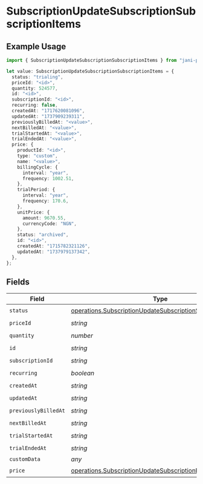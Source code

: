 # SubscriptionUpdateSubscriptionSubscriptionItems

## Example Usage

```typescript
import { SubscriptionUpdateSubscriptionSubscriptionItems } from "jani-payments/models/operations";

let value: SubscriptionUpdateSubscriptionSubscriptionItems = {
  status: "trialing",
  priceId: "<id>",
  quantity: 524577,
  id: "<id>",
  subscriptionId: "<id>",
  recurring: false,
  createdAt: "1717620081096",
  updatedAt: "1737909239311",
  previouslyBilledAt: "<value>",
  nextBilledAt: "<value>",
  trialStartedAt: "<value>",
  trialEndedAt: "<value>",
  price: {
    productId: "<id>",
    type: "custom",
    name: "<value>",
    billingCycle: {
      interval: "year",
      frequency: 1002.51,
    },
    trialPeriod: {
      interval: "year",
      frequency: 170.6,
    },
    unitPrice: {
      amount: 9670.55,
      currencyCode: "NGN",
    },
    status: "archived",
    id: "<id>",
    createdAt: "1715782321126",
    updatedAt: "1737979137342",
  },
};
```

## Fields

| Field                                                                                                                                      | Type                                                                                                                                       | Required                                                                                                                                   | Description                                                                                                                                |
| ------------------------------------------------------------------------------------------------------------------------------------------ | ------------------------------------------------------------------------------------------------------------------------------------------ | ------------------------------------------------------------------------------------------------------------------------------------------ | ------------------------------------------------------------------------------------------------------------------------------------------ |
| `status`                                                                                                                                   | [operations.SubscriptionUpdateSubscriptionSubscriptionStatus](../../models/operations/subscriptionupdatesubscriptionsubscriptionstatus.md) | :heavy_check_mark:                                                                                                                         | N/A                                                                                                                                        |
| `priceId`                                                                                                                                  | *string*                                                                                                                                   | :heavy_check_mark:                                                                                                                         | N/A                                                                                                                                        |
| `quantity`                                                                                                                                 | *number*                                                                                                                                   | :heavy_check_mark:                                                                                                                         | N/A                                                                                                                                        |
| `id`                                                                                                                                       | *string*                                                                                                                                   | :heavy_check_mark:                                                                                                                         | N/A                                                                                                                                        |
| `subscriptionId`                                                                                                                           | *string*                                                                                                                                   | :heavy_check_mark:                                                                                                                         | N/A                                                                                                                                        |
| `recurring`                                                                                                                                | *boolean*                                                                                                                                  | :heavy_check_mark:                                                                                                                         | N/A                                                                                                                                        |
| `createdAt`                                                                                                                                | *string*                                                                                                                                   | :heavy_check_mark:                                                                                                                         | N/A                                                                                                                                        |
| `updatedAt`                                                                                                                                | *string*                                                                                                                                   | :heavy_check_mark:                                                                                                                         | N/A                                                                                                                                        |
| `previouslyBilledAt`                                                                                                                       | *string*                                                                                                                                   | :heavy_check_mark:                                                                                                                         | N/A                                                                                                                                        |
| `nextBilledAt`                                                                                                                             | *string*                                                                                                                                   | :heavy_check_mark:                                                                                                                         | N/A                                                                                                                                        |
| `trialStartedAt`                                                                                                                           | *string*                                                                                                                                   | :heavy_check_mark:                                                                                                                         | N/A                                                                                                                                        |
| `trialEndedAt`                                                                                                                             | *string*                                                                                                                                   | :heavy_check_mark:                                                                                                                         | N/A                                                                                                                                        |
| `customData`                                                                                                                               | *any*                                                                                                                                      | :heavy_minus_sign:                                                                                                                         | N/A                                                                                                                                        |
| `price`                                                                                                                                    | [operations.SubscriptionUpdateSubscriptionPrice](../../models/operations/subscriptionupdatesubscriptionprice.md)                           | :heavy_check_mark:                                                                                                                         | N/A                                                                                                                                        |
